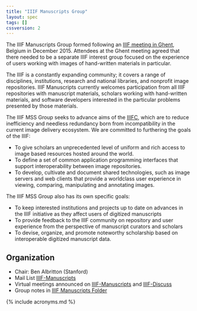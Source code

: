 ```yaml
---
title: "IIIF Manuscripts Group"
layout: spec
tags: []
cssversion: 2
---
```


The IIIF Manuscripts Group formed following an [IIIF meeting in Ghent][ghent], Belgium in December 2015. Attendees at the Ghent meeting agreed that there needed to be a separate IIIF interest group focused on the experience of users working with images of hand-written materials in particular. 

The IIIF is a constantly expanding community; it covers a range of disciplines, institutions, research and national libraries, and non­profit image repositories. IIIF Manuscripts currently welcomes participation from all IIIF repositories with manuscript materials, scholars working with hand-written materials, and software developers interested in the particular problems presented by those materials.

The IIIF MSS Group seeks to advance aims of the [IIIF­C][iiifc], which are to reduce inefficiency and needless redundancy born from incompatibility in the current image delivery ecosystem. We are committed to furthering the goals of the IIIF:

  * To give scholars an unprecedented level of uniform and rich access to image­ based resources hosted around the world.
  * To define a set of common application programming interfaces that support interoperability between image repositories.
  * To develop, cultivate and document shared technologies, such as image servers and web clients that provide a world­class user experience in viewing, comparing, manipulating and annotating images.

The IIIF MSS Group also has its own specific goals:

  * To keep interested institutions and projects up to date on advances in the IIIF initiative as they affect users of digitized manuscripts
  * To provide feedback to the IIIF community on repository and user experience from the perspective of manuscript curators and scholars
  * To devise, organize, and promote noteworthy scholarship based on interoperable digitized manuscript data.

## Organization

  * Chair: Ben Albritton (Stanford)
  * Mail List [IIIF-Manuscripts][iiif-manuscripts]
  * Virtual meetings announced on [IIIF-Manuscripts][iiif-manuscripts] and [IIIF-Discuss][iiif-discuss]
  * Group notes in [IIIF Manuscripts Folder][manuscripts-folder]

[ghent]: /event/2015/ghent/ "IIIF: Access to the World's Images - Ghent 2015"
[iiifc]: /community/consortium/ "IIIF Consortium"
[iiif-discuss]: https://groups.google.com/forum/#!forum/iiif-discuss "IIIF-Discuss Forum"
[manuscripts-folder]: https://drive.google.com/open?id=0B1IxI8f59JQkRHpqQUE3S04tSlU "IIIF Manuscripts Group"
[iiif-manuscripts]: https://groups.google.com/forum/#!forum/iiif-manuscripts "IIIF-Manuscripts Forum"

{% include acronyms.md %}
